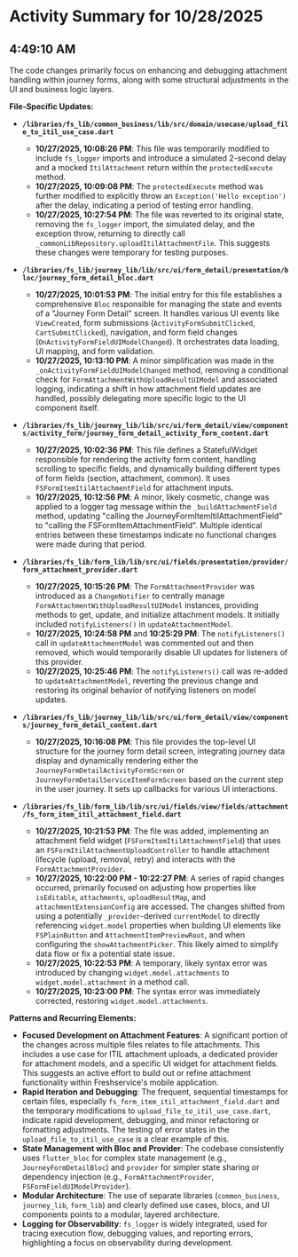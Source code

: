 # Activity Summary for 10/28/2025

## 4:49:10 AM
The code changes primarily focus on enhancing and debugging attachment handling within journey forms, along with some structural adjustments in the UI and business logic layers.

**File-Specific Updates:**

*   **`/libraries/fs_lib/common_business/lib/src/domain/usecase/upload_file_to_itil_use_case.dart`**
    *   **10/27/2025, 10:08:26 PM**: This file was temporarily modified to include `fs_logger` imports and introduce a simulated 2-second delay and a mocked `ItilAttachment` return within the `protectedExecute` method.
    *   **10/27/2025, 10:09:08 PM**: The `protectedExecute` method was further modified to explicitly throw an `Exception('Hello exception')` after the delay, indicating a period of testing error handling.
    *   **10/27/2025, 10:27:54 PM**: The file was reverted to its original state, removing the `fs_logger` import, the simulated delay, and the exception throw, returning to directly call `_commonLibRepository.uploadItilAttachmentFile`. This suggests these changes were temporary for testing purposes.

*   **`/libraries/fs_lib/journey_lib/lib/src/ui/form_detail/presentation/bloc/journey_form_detail_bloc.dart`**
    *   **10/27/2025, 10:01:53 PM**: The initial entry for this file establishes a comprehensive `Bloc` responsible for managing the state and events of a "Journey Form Detail" screen. It handles various UI events like `ViewCreated`, form submissions (`ActivityFormSubmitClicked`, `CartSubmitClicked`), navigation, and form field changes (`OnActivityFormFieldUIModelChanged`). It orchestrates data loading, UI mapping, and form validation.
    *   **10/27/2025, 10:13:10 PM**: A minor simplification was made in the `_onActivityFormFieldUIModelChanged` method, removing a conditional check for `FormAttachmentWithUploadResultUIModel` and associated logging, indicating a shift in how attachment field updates are handled, possibly delegating more specific logic to the UI component itself.

*   **`/libraries/fs_lib/journey_lib/lib/src/ui/form_detail/view/components/activity_form/journey_form_detail_activity_form_content.dart`**
    *   **10/27/2025, 10:02:36 PM**: This file defines a StatefulWidget responsible for rendering the activity form content, handling scrolling to specific fields, and dynamically building different types of form fields (section, attachment, common). It uses `FSFormItemItilAttachmentField` for attachment inputs.
    *   **10/27/2025, 10:12:56 PM**: A minor, likely cosmetic, change was applied to a logger tag message within the `_buildAttachmentField` method, updating "calling the JourneyFormItemItilAttachmentField" to "calling the FSFormItemAttachmentField". Multiple identical entries between these timestamps indicate no functional changes were made during that period.

*   **`/libraries/fs_lib/form_lib/lib/src/ui/fields/presentation/provider/form_attachment_provider.dart`**
    *   **10/27/2025, 10:15:26 PM**: The `FormAttachmentProvider` was introduced as a `ChangeNotifier` to centrally manage `FormAttachmentWithUploadResultUIModel` instances, providing methods to get, update, and initialize attachment models. It initially included `notifyListeners()` in `updateAttachmentModel`.
    *   **10/27/2025, 10:24:58 PM** and **10:25:29 PM**: The `notifyListeners()` call in `updateAttachmentModel` was commented out and then removed, which would temporarily disable UI updates for listeners of this provider.
    *   **10/27/2025, 10:25:46 PM**: The `notifyListeners()` call was re-added to `updateAttachmentModel`, reverting the previous change and restoring its original behavior of notifying listeners on model updates.

*   **`/libraries/fs_lib/journey_lib/lib/src/ui/form_detail/view/components/journey_form_detail_content.dart`**
    *   **10/27/2025, 10:16:08 PM**: This file provides the top-level UI structure for the journey form detail screen, integrating journey data display and dynamically rendering either the `JourneyFormDetailActivityFormScreen` or `JourneyFormDetailServiceItemFormScreen` based on the current step in the user journey. It sets up callbacks for various UI interactions.

*   **`/libraries/fs_lib/form_lib/lib/src/ui/fields/view/fields/attachment/fs_form_item_itil_attachment_field.dart`**
    *   **10/27/2025, 10:21:53 PM**: The file was added, implementing an attachment field widget (`FSFormItemItilAttachmentField`) that uses an `FSFormItilAttachmentUploadController` to handle attachment lifecycle (upload, removal, retry) and interacts with the `FormAttachmentProvider`.
    *   **10/27/2025, 10:22:00 PM - 10:22:27 PM**: A series of rapid changes occurred, primarily focused on adjusting how properties like `isEditable`, `attachments`, `uploadResultMap`, and `attachmentExtensionConfig` are accessed. The changes shifted from using a potentially `_provider`-derived `currentModel` to directly referencing `widget.model` properties when building UI elements like `FSPlainButton` and `AttachmentItemPreviewRoot`, and when configuring the `showAttachmentPicker`. This likely aimed to simplify data flow or fix a potential state issue.
    *   **10/27/2025, 10:22:53 PM**: A temporary, likely syntax error was introduced by changing `widget.model.attachments` to `widget.model.attachment` in a method call.
    *   **10/27/2025, 10:23:00 PM**: The syntax error was immediately corrected, restoring `widget.model.attachments`.

**Patterns and Recurring Elements:**

*   **Focused Development on Attachment Features**: A significant portion of the changes across multiple files relates to file attachments. This includes a use case for ITIL attachment uploads, a dedicated provider for attachment models, and a specific UI widget for attachment fields. This suggests an active effort to build out or refine attachment functionality within Freshservice's mobile application.
*   **Rapid Iteration and Debugging**: The frequent, sequential timestamps for certain files, especially `fs_form_item_itil_attachment_field.dart` and the temporary modifications to `upload_file_to_itil_use_case.dart`, indicate rapid development, debugging, and minor refactoring or formatting adjustments. The testing of error states in the `upload_file_to_itil_use_case` is a clear example of this.
*   **State Management with Bloc and Provider**: The codebase consistently uses `flutter_bloc` for complex state management (e.g., `JourneyFormDetailBloc`) and `provider` for simpler state sharing or dependency injection (e.g., `FormAttachmentProvider`, `FSFormFieldUIModelProvider`).
*   **Modular Architecture**: The use of separate libraries (`common_business`, `journey_lib`, `form_lib`) and clearly defined use cases, blocs, and UI components points to a modular, layered architecture.
*   **Logging for Observability**: `fs_logger` is widely integrated, used for tracing execution flow, debugging values, and reporting errors, highlighting a focus on observability during development.